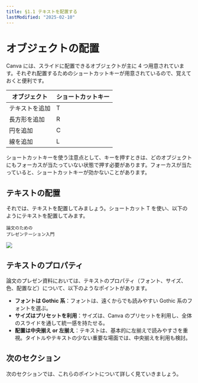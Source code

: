 ```yaml
---
title: §1.1 テキストを配置する
lastModified: "2025-02-10"
---
```


# オブジェクトの配置

Canva には、スライドに配置できるオブジェクトが主に 4 つ用意されています。それぞれ配置するためのショートカットキーが用意されているので、覚えておくと便利です。

| オブジェクト   | ショートカットキー |
| -------------- | ------------------ |
| テキストを追加 | T                  |
| 長方形を追加   | R                  |
| 円を追加       | C                  |
| 線を追加       | L                  |

ショートカットキーを使う注意点として、キーを押すときは、どのオブジェクトにもフォーカスが当たっていない状態で押す必要があります。フォーカスが当たっていると、ショートカットキーが効かないことがあります。

## テキストの配置

それでは、テキストを配置してみましょう。ショートカット T を使い、以下のようにテキストを配置してみます。

```text
論文のための
プレゼンテーション入門
```

![](/books/slide_design/images/1-1/1.jpeg)

## テキストのプロパティ

論文のプレゼン資料においては、テキストのプロパティ（フォント、サイズ、色、配置など）について、以下のようなポイントがあります。

-   **フォントは Gothic 系**：フォントは、遠くからでも読みやすい Gothic 系のフォントを選ぶ。
-   **サイズはプリセットを利用**：サイズは、Canva のプリセットを利用し、全体のスライドを通して統一感を持たせる。
-   **配置は中央揃え or 左揃え**：テキストは、基本的に左揃えで読みやすさを重視。タイトルやテキストの少ない重要な場面では、中央揃えを利用も検討。

## 次のセクション

次のセクションでは、これらのポイントについて詳しく見ていきましょう。
